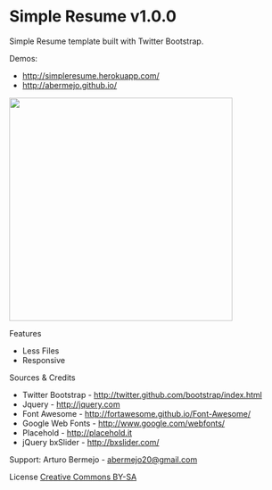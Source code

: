 <h1>Simple Resume v1.0.0</h1>
Simple Resume template built with Twitter Bootstrap.

Demos:

- http://simpleresume.herokuapp.com/
- http://abermejo.github.io/

<img src="http://i.minus.com/ipvFcjz0Vk4J.png" height="400" alt="" >

Features

- Less Files
- Responsive

Sources & Credits

- Twitter Bootstrap - http://twitter.github.com/bootstrap/index.html
- Jquery - http://jquery.com
- Font Awesome - http://fortawesome.github.io/Font-Awesome/
- Google Web Fonts - http://www.google.com/webfonts/
- Placehold - http://placehold.it
- jQuery bxSlider - http://bxslider.com/

Support:
    Arturo Bermejo - abermejo20@gmail.com

License <a href="http://creativecommons.org/licenses/by-sa/3.0/">Creative Commons BY-SA</a>